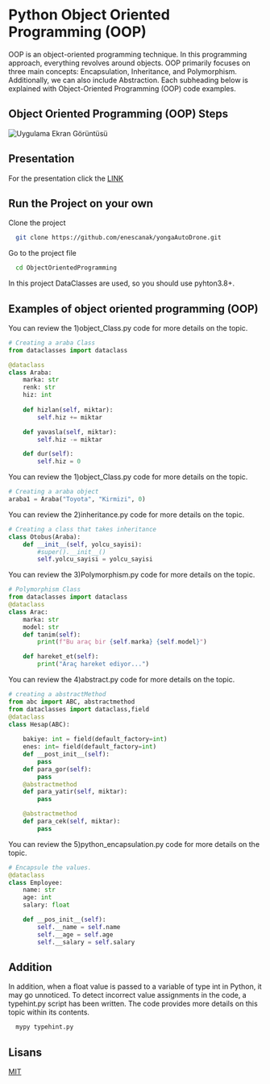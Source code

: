 
# Python Object Oriented Programming (OOP) 

OOP is an object-oriented programming technique. In this programming approach, everything revolves around objects. OOP primarily focuses on three main concepts: Encapsulation, Inheritance, and Polymorphism. Additionally, we can also include Abstraction. Each subheading below is explained with Object-Oriented Programming (OOP) code examples.

## Object Oriented Programming (OOP) Steps

![Uygulama Ekran Görüntüsü](https://lh6.googleusercontent.com/yPsibbUh1aHOvi0U3-wtdlNpWWutbyYULv1PLkx0QlOOq81DiXVvPgvKVrtY7Ef1yZF5NLabXrHBjHL80lx9hTqR_64jGRFZdbR9FIs4LDR9RcEn1M9LX_D5i4fYKR4vNZA-dZ9R)

  
## Presentation
For the presentation click the
[LINK](https://prezi.com/view/hZ0fTmvM2dweP0kWahM7/)

  
## Run the Project on your own

Clone the project

```bash
  git clone https://github.com/enescanak/yongaAutoDrone.git
```

Go to the project file

```bash
  cd ObjectOrientedProgramming
```
In this project DataClasses are used, so you should use pyhton3.8+.

  
## Examples of object oriented programming (OOP)
You can review the 1)object_Class.py code for more details on the topic.
```python
# Creating a araba Class
from dataclasses import dataclass

@dataclass
class Araba:
    marka: str
    renk: str
    hiz: int
    
    def hizlan(self, miktar):
        self.hiz += miktar

    def yavasla(self, miktar):
        self.hiz -= miktar

    def dur(self):
        self.hiz = 0

```
You can review the 1)object_Class.py code for more details on the topic.
```python
# Creating a araba object
araba1 = Araba("Toyota", "Kirmizi", 0)
```
You can review the 2)inheritance.py code for more details on the topic.
```python
# Creating a class that takes inheritance
class Otobus(Araba):
    def __init__(self, yolcu_sayisi):
        #super().__init__()
        self.yolcu_sayisi = yolcu_sayisi
```
You can review the 3)Polymorphism.py code for more details on the topic.
```python
# Polymorphism Class
from dataclasses import dataclass
@dataclass
class Arac:
    marka: str
    model: str
    def tanim(self):
        print(f"Bu araç bir {self.marka} {self.model}")

    def hareket_et(self):
        print("Araç hareket ediyor...")
```
You can review the 4)abstract.py code for more details on the topic.
```python
# creating a abstractMethod 
from abc import ABC, abstractmethod
from dataclasses import dataclass,field
@dataclass 
class Hesap(ABC): 
    
    bakiye: int = field(default_factory=int)
    enes: int= field(default_factory=int)
    def __post_init__(self):
        pass
    def para_gor(self): 
        pass
    @abstractmethod 
    def para_yatir(self, miktar): 
        pass 

    @abstractmethod 
    def para_cek(self, miktar):
        pass 
```
You can review the 5)python_encapsulation.py code for more details on the topic.
```python
# Encapsule the values. 
@dataclass
class Employee:
    name: str
    age: int
    salary: float

    def __pos_init__(self):
        self.__name = self.name
        self.__age = self.age
        self.__salary = self.salary

```

## Addition

In addition, when a float value is passed to a variable of type int in Python, it may go unnoticed. To detect incorrect value assignments in the code, a typehint.py script has been written. The code provides more details on this topic within its contents.

```bash
  mypy typehint.py
```
## Lisans

[MIT](https://choosealicense.com/licenses/mit/)

  